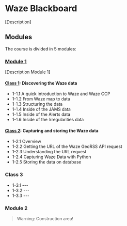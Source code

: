 # Waze Blackboard

[Description]

## Modules

The course is divided in 5 modules:

### [Module 1](module-1)

[Description Module 1]

#### [Class 1](module-1/class-1): Discovering the Waze data
- 1-1.1 A quick introduction to Waze and Waze CCP
- 1-1.2 From Waze map to data
- 1-1.3 Structuring the data
- 1-1.4 Inside of the JAMS data
- 1-1.5 Inside of the Alerts data
- 1-1.6 Inside of the Irregularities data

#### [Class 2](module-1/class-2): Capturing and storing the Waze data
- 1-2.1 Overview
- 1-2.2 Getting the URL of the Waze GeoRSS API request
- 1-2.3 Understanding the URL request
- 1-2.4 Capturing Waze Data with Python
- 1-2.5 Storing the data on database

### Class 3
- 1-3.1 ---
- 1-3.2 ---
- 1-3.3 ---

### Module 2

> Warning: Construction area!
